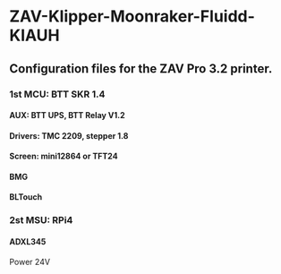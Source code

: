 # ZAV-Klipper-Moonraker-Fluidd-KIAUH

## Configuration files for the ZAV Pro 3.2 printer.

### 1st MCU: BTT SKR 1.4
#### AUX: BTT UPS, BTT Relay V1.2

#### Drivers: TMC 2209, stepper 1.8

#### Screen: mini12864 or TFT24

#### BMG

#### BLTouch 


### 2st MSU: RPi4

#### ADXL345

Power 24V
